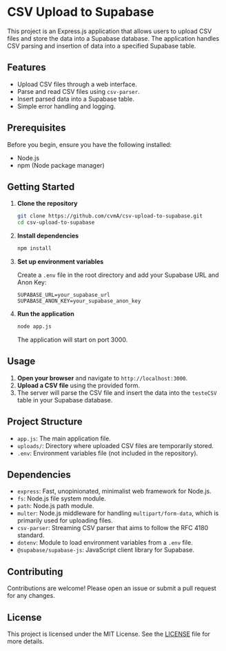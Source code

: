 # CSV Upload to Supabase

This project is an Express.js application that allows users to upload CSV files and store the data into a Supabase database. The application handles CSV parsing and insertion of data into a specified Supabase table.

## Features

- Upload CSV files through a web interface.
- Parse and read CSV files using `csv-parser`.
- Insert parsed data into a Supabase table.
- Simple error handling and logging.

## Prerequisites

Before you begin, ensure you have the following installed:

- Node.js
- npm (Node package manager)

## Getting Started

1. **Clone the repository**

   ```bash
   git clone https://github.com/cvmA/csv-upload-to-supabase.git
   cd csv-upload-to-supabase
   ```

2. **Install dependencies**

   ```bash
   npm install
   ```

3. **Set up environment variables**

   Create a `.env` file in the root directory and add your Supabase URL and Anon Key:

   ```env
   SUPABASE_URL=your_supabase_url
   SUPABASE_ANON_KEY=your_supabase_anon_key
   ```

4. **Run the application**

   ```bash
   node app.js
   ```

   The application will start on port 3000.

## Usage

1. **Open your browser** and navigate to `http://localhost:3000`.
2. **Upload a CSV file** using the provided form.
3. The server will parse the CSV file and insert the data into the `testeCSV` table in your Supabase database.

## Project Structure

- `app.js`: The main application file.
- `uploads/`: Directory where uploaded CSV files are temporarily stored.
- `.env`: Environment variables file (not included in the repository).

## Dependencies

- `express`: Fast, unopinionated, minimalist web framework for Node.js.
- `fs`: Node.js file system module.
- `path`: Node.js path module.
- `multer`: Node.js middleware for handling `multipart/form-data`, which is primarily used for uploading files.
- `csv-parser`: Streaming CSV parser that aims to follow the RFC 4180 standard.
- `dotenv`: Module to load environment variables from a `.env` file.
- `@supabase/supabase-js`: JavaScript client library for Supabase.

## Contributing

Contributions are welcome! Please open an issue or submit a pull request for any changes.

## License

This project is licensed under the MIT License. See the [LICENSE](LICENSE) file for more details.
